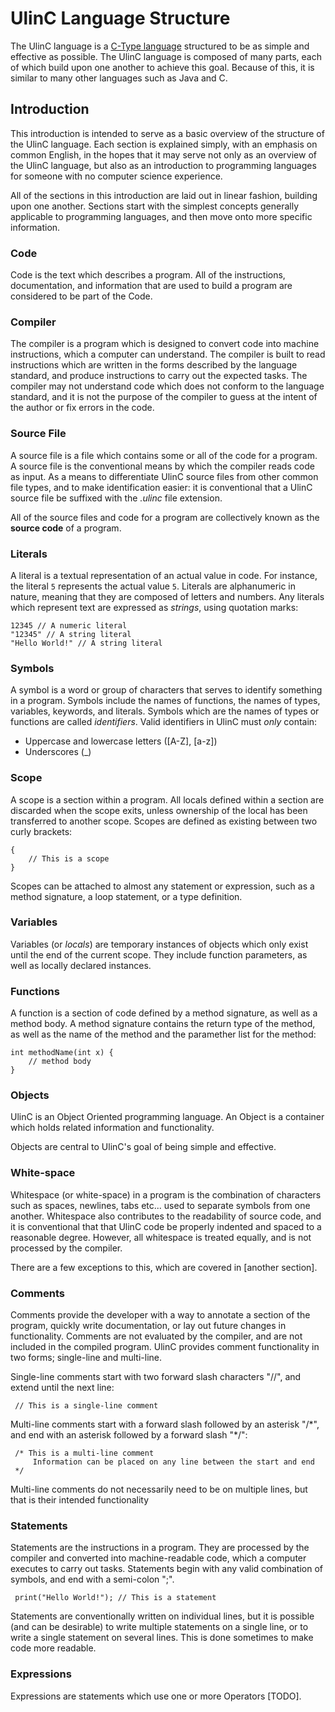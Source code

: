 # UlinC Language Structure

The UlinC language is a [C-Type language](https://en.wikipedia.org/wiki/List_of_C-family_programming_languages) structured to be as simple and effective as possible. The UlinC language is composed of many parts, each of which build upon one another to achieve this goal. Because of this, it is similar to many other languages such as Java and C.

## Introduction

This introduction is intended to serve as a basic overview of the structure of the UlinC language. Each section is explained simply, with an emphasis on common English, in the hopes that it may serve not only as an overview of the UlinC language, but also as an introduction to programming languages for someone with no computer science experience.

All of the sections in this introduction are laid out in linear fashion, building upon one another. Sections start with the simplest concepts generally applicable to programming languages, and then move onto more specific information.

### Code

Code is the text which describes a program. All of the instructions, documentation, and information that are used to build a program are considered to be part of the Code.

### Compiler

The compiler is a program which is designed to convert code into machine instructions, which a computer can understand. The compiler is built to read instructions which are written in the forms described by the language standard, and produce instructions to carry out the expected tasks. The compiler may not understand code which does not conform to the language standard, and it is not the purpose of the compiler to guess at the intent of the author or fix errors in the code.

### Source File

A source file is a file which contains some or all of the code for a program. A source file is the conventional means by which the compiler reads code as input. As a means to differentiate UlinC source files from other common file types, and to make identification easier: it is conventional that a UlinC source file be suffixed with the *.ulinc* file extension.

All of the source files and code for a program are collectively known as the **source code** of a program.

### Literals

A literal is a textual representation of an actual value in code. For instance, the literal `5` represents the actual value `5`. Literals are alphanumeric in nature, meaning that they are composed of letters and numbers. Any literals which represent text are expressed as *strings*, using quotation marks:

```
12345 // A numeric literal
"12345" // A string literal
"Hello World!" // A string literal
```

### Symbols

A symbol is a word or group of characters that serves to identify something in a program. Symbols include the names of functions, the names of types, variables, keywords, and literals. Symbols which are the names of types or functions are called *identifiers*. Valid identifiers in UlinC must *only* contain:
- Uppercase and lowercase letters ([A-Z], [a-z])
- Underscores (_)

### Scope

A scope is a section within a program. All locals defined within a section are discarded when the scope exits, unless ownership of the local has been transferred to another scope. Scopes are defined as existing between two curly brackets:

```
{
	// This is a scope
}
```

Scopes can be attached to almost any statement or expression, such as a method signature, a loop statement, or a type definition.

### Variables

Variables (or *locals*) are temporary instances of objects which only exist until the end of the current scope. They include function parameters, as well as locally declared instances.

### Functions

A function is a section of code defined by a method signature, as well as a method body. A method signature contains the return type of the method, as well as the name of the method and the paramether list for the method:

```
int methodName(int x) {
	// method body
}
```

### Objects

UlinC is an Object Oriented programming language. An Object is a container which holds related information and functionality. 

Objects are central to UlinC's goal of being simple and effective.

### White-space

Whitespace (or white-space) in a program is the combination of characters such as spaces, newlines, tabs etc... used to separate symbols from one another. Whitespace also contributes to the readability of source code, and it is conventional that that UlinC code be properly indented and spaced to a reasonable degree. However, all whitespace is treated equally, and is not processed by the compiler.

There are a few exceptions to this, which are covered in [another section].

### Comments

Comments provide the developer with a way to annotate a section of the program, quickly write documentation, or lay out future changes in functionality. Comments are not evaluated by the compiler, and are not included in the compiled program. UlinC provides comment functionality in two forms; single-line and multi-line.

Single-line comments start with two forward slash characters "//", and extend until the next line:

     // This is a single-line comment

Multi-line comments start with a forward slash followed by an asterisk "/\*", and end with an asterisk followed by a forward slash "\*/":

     /* This is a multi-line comment
         Information can be placed on any line between the start and end
     */
Multi-line comments do not necessarily need to be on multiple lines, but that is their intended functionality

### Statements

Statements are the instructions in a program. They are processed by the compiler and converted into machine-readable code, which a computer executes to carry out tasks. Statements begin with any valid combination of symbols, and end with a semi-colon ";".

     print("Hello World!"); // This is a statement

Statements are conventionally written on individual lines, but it is possible (and can be desirable) to write multiple statements on a single line, or to write a single statement on several lines. This is done sometimes to make code more readable.

### Expressions

Expressions are statements which use one or more Operators [TODO].